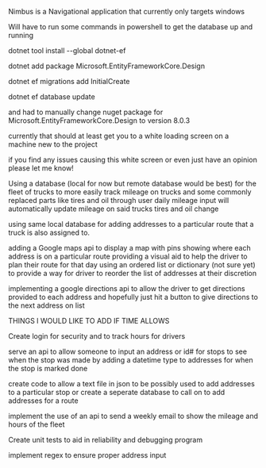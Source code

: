 Nimbus is a Navigational application that currently only targets windows



Will have to run some commands in powershell to get the database up and running

dotnet tool install --global dotnet-ef

dotnet add package Microsoft.EntityFrameworkCore.Design

dotnet ef migrations add InitialCreate

dotnet ef database update

and had to manually change nuget package for Microsoft.EntityFrameworkCore.Design to version 8.0.3

currently that should at least get you to a white loading screen on a machine new to the project

if you find any issues causing this white screen or even just have an opinion please let me know!


Using a database (local for now but remote database would be best) for the fleet of trucks to more easily track mileage on trucks and some commonly replaced parts like 
tires and oil through user daily mileage input will automatically update mileage on said trucks tires and oil change

using same local database for adding addresses to a particular route that a truck is also assigned to.

adding a Google maps api to display a map with pins showing where each address is on a particular route providing a visual aid to help the driver to plan their route for that day
using an ordered list or dictionary (not sure yet) to provide a way for driver to reorder the list of addresses at their discretion

implementing a google directions api to allow the driver to get directions provided to each address and hopefully just hit a button to give directions to the next address on list



THINGS I WOULD LIKE TO ADD IF TIME ALLOWS

Create login for security and to track hours for drivers

serve an api to allow someone to input an address or id# for stops to see when the stop was made by adding a datetime type to addresses for when the stop is marked done

create code to allow a text file in json to be possibly used to add addresses to a particular stop or create a seperate database to call on to add addresses for a route

implement the use of an api to send a weekly email to show the mileage and hours of the fleet

Create unit tests to aid in reliability and debugging program

implement regex to ensure proper address input

